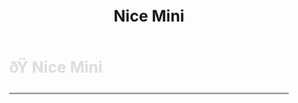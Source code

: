 ﻿---
lang: en-US
title: Nice Mini
prev:
next:
---

# <font color="#dddddd">ðŸ <b>Nice Mini</b></font> <Badge text="Basic" type="tip" vertical="middle"/>
---

